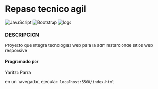 # Repaso tecnico agil
 ![JavaScript](https://img.shields.io/badge/javascript-%23323330.svg?style=for-the-badge&logo=javascript&logoColor=%23F7DF1E)
 ![Bootstrap](https://img.shields.io/badge/bootstrap-%23563D7C.svg?style=for-the-badge&logo=bootstrap&logoColor=white)
 ![logo](https://i.pinimg.com/originals/46/4b/1e/464b1e5038da1dd662cd18353e288871.png)
 
### DESCRIPCION
Proyecto que integra tecnologias web para la administarcionde sitios web responsive

#### Programado por 
Yaritza Parra 

en un navegador, ejecutar:
`localhost:5500/index.html`
